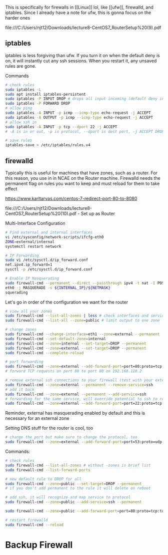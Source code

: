 This is specifically for firewalls in [[Linux]] lol, like [[ufw]], firewalld, and iptables. Since I already have a note for ufw, this is gonna focus on the harder ones

file:///C:/Users/njt12/Downloads/lecture8-CentOS7_RouterSetup%20(9).pdf

## iptables
iptables is less forgiving than ufw. If you turn it on when the default deny is on, it will instantly cut any ssh sessions. When you restart it, any unsaved rules are gone.

Commands
```sh
# check rules
sudo iptables -L
sudo apt install iptables-persistent
sudo iptables -P INPUT DROP # drops all input incoming (default deny in)
sudo iptables -P FORWARD DROP
# allow ping
sudo iptables -A INPUT -p icmp --icmp-type echo-request -j ACCEPT
sudo iptables -A OUTPUT -p icmp --icmp-type echo-request -j ACCEPT
# allow ssh in
sudo iptables -A INPUT -p tcp --dport 22 -j ACCEPT
# -A is in or out, -p is protocol, --dport is dest port, -j ACCEPT DROP REJECT

# save rules
iptables-save > /etc/iptables/rules.v4
```
## firewalld 
Typically this is useful for machines that have zones, such as a router. For this reason, you use in in NCAE on the Router machine. Firewalld needs the permanent flag on rules you want to keep and must reload for them to take effect

https://www.karltarvas.com/centos-7-redirect-port-80-to-8080 

file:///C:/Users/njt12/Downloads/lecture8-CentOS7_RouterSetup%20(10).pdf - Set up as Router

Multi-Interface Configuration
```sh
# Find external and internal interfaces
vi /etc/sysconfig/network-scripts/ifcfg-eth0 
ZONE=external/internal
systemctl restart network

# IP Forwarding
sudo vi /etc/sysctl.d/ip_forward.conf
net.ipv4.ip_forward=1
sysctl -p /etc/sysctl.d/ip_forward.conf

# Enable IP Masquerading
sudo firewall-cmd --permanent --direct --passthrough ipv4 -t nat -I POSTROUTING -o
eth0 -j MASQUERADE -s ${INTERNAL_IP}/${NETMASK}
squerading
```

Let's go in order of the configuration we want for the router
```sh
# view all your zones
sudo firewall-cmd --list-all-zones | less # check interfaces and services in each zone
sudo firewall-cmd --list-all --zone=public # limit output to one zone

# change zones
sudo firewall-cmd --change-interface=eth1 --zone=external --permanent
sudo firewall-cmd --set-default-zone=internal
sudo firewall-cmd --zone=internal --set-target=DROP --permanent
sudo firewall-cmd --zone=external --set-target=DROP --permanent
sudo firewall-cmd --complete-reload

# port forwarding
sudo firewall-cmd --zone=external --add-forward-port=port=80:proto=tcp:toport=80:toaddr=192.168.118.2 --permanent
# forward TCP requests on port 80 to port 80 on 192.168.118.2

# remove external ssh connections to your firewall (test with your external machines)
sudo firewall-cmd --zone=external --permanent --remove-service=ssh
# add it back
sudo firewall-cmd --zone=external --permanent --add-service=ssh
# forwarding for the same service, will override potential to ssh to router
sudo firewall-cmd --zone=external --add-forward-port=port=22:proto=tcp:toport=22:toaddr=192.168.118.2 --permanent
```
Reminder, external has masquerading enabled by default and this is necessary for an external zone

Setting DNS stuff for the router is cool, too
```sh
# change the port but make sure to change the protocol, too
sudo firewall-cmd --zone=external --add-forward-port=port=53:proto=udp:toport=53:toaddr=192.168.118.2 --permanent
```

Commands:
```sh
# check rules
sudo firewall-cmd --list-all-zones # without -zones is brief list
sudo firewall-cmd --list-forward-ports

# new default rule to DROP for all
sudo firewall-cmd --zone=public --set-target=DROP --permanent
# if you don't add permanent to the rule it will delete on reboot

# add ssh, it will recognize and map service to protocol
sudo firewall-cmd --zone=public --add-service=ssh --permanent

sudo firewall-cmd --zone=public --add-forward-port=port=80:proto=tcp:toaddr=192.168.1.4:toport=80 --permanent

# restart firewalld
sudo firewall-cmd --reload
```

# Backup Firewall
```sh

```
